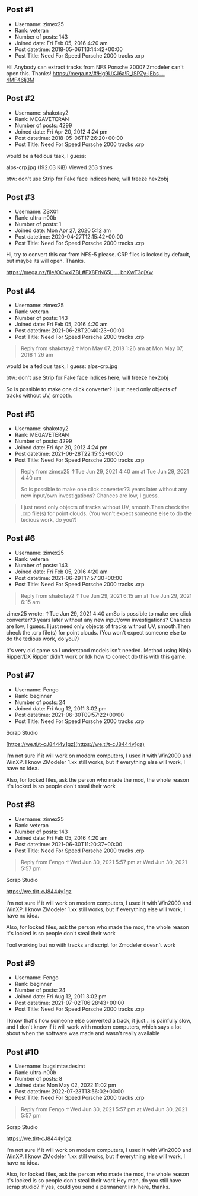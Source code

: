 ## Post #1
- Username: zimex25
- Rank: veteran
- Number of posts: 143
- Joined date: Fri Feb 05, 2016 4:20 am
- Post datetime: 2018-05-06T13:14:42+00:00
- Post Title: Need For Speed Porsche 2000 tracks .crp

Hi! Anybody can extract tracks from NFS Porsche 2000? Zmodeler can't open this. Thanks! 
[https://mega.nz/#!Hg9UXJ6a!R_lSPZy-jEbs ... rlMF46Ij3M](https://mega.nz/#!Hg9UXJ6a!R_lSPZy-jEbs4ASVxEj6ddWW2PqgxifUGrlMF46Ij3M)
## Post #2
- Username: shakotay2
- Rank: MEGAVETERAN
- Number of posts: 4299
- Joined date: Fri Apr 20, 2012 4:24 pm
- Post datetime: 2018-05-06T17:26:20+00:00
- Post Title: Need For Speed Porsche 2000 tracks .crp

would be a tedious task, I guess:



alps-crp.jpg (192.03 KiB) Viewed 263 times



btw: don't use Strip for Fake face indices here; will freeze hex2obj
## Post #3
- Username: ZSX01
- Rank: ultra-n00b
- Number of posts: 1
- Joined date: Mon Apr 27, 2020 5:12 am
- Post datetime: 2020-04-27T12:15:42+00:00
- Post Title: Need For Speed Porsche 2000 tracks .crp

Hi, try to convert this car from NFS-5 please. CRP files is locked by default, but maybe its will open. 
Thanks.



[https://mega.nz/file/OOwxiZBL#FX8FrN65L ... bhXwT3qjXw](https://mega.nz/file/OOwxiZBL#FX8FrN65LurFloiE6-qxr337jbd-r03O1bhXwT3qjXw)
## Post #4
- Username: zimex25
- Rank: veteran
- Number of posts: 143
- Joined date: Fri Feb 05, 2016 4:20 am
- Post datetime: 2021-06-28T20:40:23+00:00
- Post Title: Need For Speed Porsche 2000 tracks .crp

> Reply from shakotay2 ↑Mon May 07, 2018 1:26 am at Mon May 07, 2018 1:26 am
>
> 
would be a tedious task, I guess:
alps-crp.jpg

btw: don't use Strip for Fake face indices here; will freeze hex2obj

So is possible to make one click converter? I just need only objects of tracks without UV, smooth.
## Post #5
- Username: shakotay2
- Rank: MEGAVETERAN
- Number of posts: 4299
- Joined date: Fri Apr 20, 2012 4:24 pm
- Post datetime: 2021-06-28T22:15:52+00:00
- Post Title: Need For Speed Porsche 2000 tracks .crp

> Reply from zimex25 ↑Tue Jun 29, 2021 4:40 am at Tue Jun 29, 2021 4:40 am
>
> So is possible to make one click converter?3 years later without any new input/own investigations? Chances are low, I guess.

> I just need only objects of tracks without UV, smooth.Then check the .crp file(s) for point clouds. (You won't expect someone else to do the tedious work, do you?)
## Post #6
- Username: zimex25
- Rank: veteran
- Number of posts: 143
- Joined date: Fri Feb 05, 2016 4:20 am
- Post datetime: 2021-06-29T17:57:30+00:00
- Post Title: Need For Speed Porsche 2000 tracks .crp

> Reply from shakotay2 ↑Tue Jun 29, 2021 6:15 am at Tue Jun 29, 2021 6:15 am
>
> 
zimex25 wrote: ↑Tue Jun 29, 2021 4:40 amSo is possible to make one click converter?3 years later without any new input/own investigations? Chances are low, I guess.
I just need only objects of tracks without UV, smooth.Then check the .crp file(s) for point clouds. (You won't expect someone else to do the tedious work, do you?)

It's very old game so I understood models isn't needed. Method using Ninja Ripper/DX Ripper didn't work or Idk how to correct do this with this game.
## Post #7
- Username: Fengo
- Rank: beginner
- Number of posts: 24
- Joined date: Fri Aug 12, 2011 3:02 pm
- Post datetime: 2021-06-30T09:57:22+00:00
- Post Title: Need For Speed Porsche 2000 tracks .crp

Scrap Studio

[https://we.tl/t-cJ8444y1gz](https://we.tl/t-cJ8444y1gz)

I'm not sure if it will work on modern computers, I used it with Win2000 and WinXP. I know ZModeler 1.xx still works, but if everything else will work, I have no idea.


Also, for locked files, ask the person who made the mod, the whole reason it's locked is so people don't steal their work
## Post #8
- Username: zimex25
- Rank: veteran
- Number of posts: 143
- Joined date: Fri Feb 05, 2016 4:20 am
- Post datetime: 2021-06-30T11:20:37+00:00
- Post Title: Need For Speed Porsche 2000 tracks .crp

> Reply from Fengo ↑Wed Jun 30, 2021 5:57 pm at Wed Jun 30, 2021 5:57 pm
>
> 
Scrap Studio

https://we.tl/t-cJ8444y1gz

I'm not sure if it will work on modern computers, I used it with Win2000 and WinXP. I know ZModeler 1.xx still works, but if everything else will work, I have no idea.


Also, for locked files, ask the person who made the mod, the whole reason it's locked is so people don't steal their work

Tool working but no with tracks and script for Zmodeler doesn't work
## Post #9
- Username: Fengo
- Rank: beginner
- Number of posts: 24
- Joined date: Fri Aug 12, 2011 3:02 pm
- Post datetime: 2021-07-02T06:28:43+00:00
- Post Title: Need For Speed Porsche 2000 tracks .crp

I know that's how someone else converted a track, it just... is painfully slow, and I don't know if it will work with modern computers, which says a lot about when the software was made and wasn't really available
## Post #10
- Username: bugsimtasdesimt
- Rank: ultra-n00b
- Number of posts: 8
- Joined date: Mon May 02, 2022 11:02 pm
- Post datetime: 2022-07-23T13:56:02+00:00
- Post Title: Need For Speed Porsche 2000 tracks .crp

> Reply from Fengo ↑Wed Jun 30, 2021 5:57 pm at Wed Jun 30, 2021 5:57 pm
>
> 
Scrap Studio

https://we.tl/t-cJ8444y1gz

I'm not sure if it will work on modern computers, I used it with Win2000 and WinXP. I know ZModeler 1.xx still works, but if everything else will work, I have no idea.


Also, for locked files, ask the person who made the mod, the whole reason it's locked is so people don't steal their work
Hey man, do you still have scrap studio? If yes, could you send a permanent link here, thanks.
